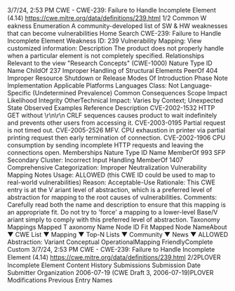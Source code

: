 3/7/24, 2:53 PM CWE - CWE-239: Failure to Handle Incomplete Element (4.14)
https://cwe.mitre.org/data/deﬁnitions/239.html 1/2
Common W eakness Enumeration
A community-developed list of SW & HW weaknesses that can become
vulnerabilities
Home Search
CWE-239: Failure to Handle Incomplete Element
Weakness ID: 239
Vulnerability Mapping: 
View customized information:
 Description
The product does not properly handle when a particular element is not completely specified.
 Relationships
 Relevant to the view "Research Concepts" (CWE-1000)
Nature Type ID Name
ChildOf 237 Improper Handling of Structural Elements
PeerOf 404 Improper Resource Shutdown or Release
 Modes Of Introduction
Phase Note
Implementation
 Applicable Platforms
Languages
Class: Not Language-Specific (Undetermined Prevalence)
 Common Consequences
Scope Impact Likelihood
Integrity
OtherTechnical Impact: Varies by Context; Unexpected State
 Observed Examples
Reference Description
CVE-2002-1532 HTTP GET without \r\n\r\n CRLF sequences causes product to wait indefinitely and prevents other
users from accessing it.
CVE-2003-0195 Partial request is not timed out.
CVE-2005-2526 MFV. CPU exhaustion in printer via partial printing request then early termination of connection.
CVE-2002-1906 CPU consumption by sending incomplete HTTP requests and leaving the connections open.
 Memberships
Nature Type ID Name
MemberOf 993 SFP Secondary Cluster: Incorrect Input Handling
MemberOf 1407 Comprehensive Categorization: Improper Neutralization
 Vulnerability Mapping Notes
Usage: ALLOWED (this CWE ID could be used to map to real-world vulnerabilities)
Reason: Acceptable-Use
Rationale:
This CWE entry is at the V ariant level of abstraction, which is a preferred level of abstraction for mapping to the root causes of
vulnerabilities.
Comments:
Carefully read both the name and description to ensure that this mapping is an appropriate fit. Do not try to 'force' a mapping to a
lower-level Base/V ariant simply to comply with this preferred level of abstraction.
 Taxonomy Mappings
Mapped T axonomy Name Node ID Fit Mapped Node NameAbout ▼ CWE List ▼ Mapping ▼ Top-N Lists ▼ Community ▼ News ▼
ALLOWED
Abstraction: Variant
Conceptual OperationalMapping
FriendlyComplete Custom
3/7/24, 2:53 PM CWE - CWE-239: Failure to Handle Incomplete Element (4.14)
https://cwe.mitre.org/data/deﬁnitions/239.html 2/2PLOVER Incomplete Element
 Content History
 Submissions
Submission Date Submitter Organization
2006-07-19
(CWE Draft 3, 2006-07-19)PLOVER
 Modifications
 Previous Entry Names